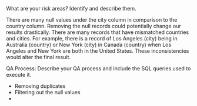 What are your risk areas? Identify and describe them.

There are many null values under the city column in comparison to the country column. Removing the null records could potentially change our results drastically.
There are many records that have mismatched countries and cities. For example, there is a record of Los Angeles (city) being in Australia (country) or New York (city) in Canada (country) when Los Angeles and New York are both in the United States.
These inconsistencies would alter the final result.

QA Process:
Describe your QA process and include the SQL queries used to execute it.

- Removing duplicates
- Filtering out the null values
- 
